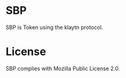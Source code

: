 # SBP

SBP is Token using the klaytn protocol.

# License

SBP complies with Mozilla Public License 2.0.
